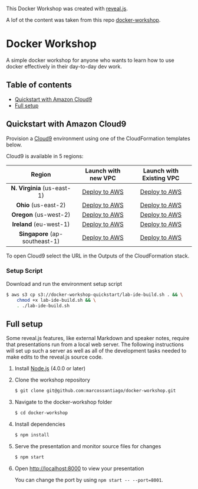 This Docker Workshop was created with [reveal.js](https://github.com/hakimel/reveal.js).

A lof ot the content was taken from this repo [docker-workshop](https://github.com/gvilarino/docker-workshop).

# Docker Workshop

A simple docker workshop for anyone who wants to learn how to use docker effectively in their day-to-day dev work.

## Table of contents

- [Quickstart with Amazon Cloud9](#Quickstart-with-Amazon-Cloud9)
- [Full setup](#full-setup)

## Quickstart with Amazon Cloud9

Provision a [Cloud9](https://aws.amazon.com/cloud9/) environment using one of the CloudFormation templates below.

Cloud9 is available in 5 regions:

| Region | Launch with new VPC | Launch with Existing VPC |
|:------:|:-------------------:|:------------------------:|
| **N. Virginia** (us-east-1) | [Deploy to AWS](https://console.aws.amazon.com/cloudformation/home#/stacks/create/review?region=us-east-1&stackName=Cloud9-DockerWorkshop-201805&templateURL=https://s3-eu-west-1.amazonaws.com/docker-workshop-quickstart/lab-ide-vpc.template.yml) | [Deploy to AWS](https://console.aws.amazon.com/cloudformation/home#/stacks/create/review?region=us-east-1&stackName=Cloud9-DockerWorkshop-201805&templateURL=https://s3-eu-west-1.amazonaws.com/docker-workshop-quickstart/lab-ide-novpc.template.yml)  |
| **Ohio** (us-east-2) | [Deploy to AWS](https://console.aws.amazon.com/cloudformation/home#/stacks/create/review?region=us-east-2&stackName=Cloud9-DockerWorkshop-201805&templateURL=https://s3-eu-west-1.amazonaws.com/docker-workshop-quickstart/lab-ide-vpc.template.yml) | [Deploy to AWS](https://console.aws.amazon.com/cloudformation/home#/stacks/create/review?region=us-east-2&stackName=Cloud9-DockerWorkshop-201805&templateURL=https://s3-eu-west-1.amazonaws.com/docker-workshop-quickstart/lab-ide-novpc.template.yml)
| **Oregon** (us-west-2) | [Deploy to AWS](https://console.aws.amazon.com/cloudformation/home#/stacks/create/review?region=us-west-2&stackName=Cloud9-DockerWorkshop-201805&templateURL=https://s3-eu-west-1.amazonaws.com/docker-workshop-quickstart/lab-ide-vpc.template.yml) | [Deploy to AWS](https://console.aws.amazon.com/cloudformation/home#/stacks/create/review?region=us-west-2&stackName=Cloud9-DockerWorkshop-201805&templateURL=https://s3-eu-west-1.amazonaws.com/docker-workshop-quickstart/lab-ide-novpc.template.yml)
| **Ireland** (eu-west-1) | [Deploy to AWS](https://console.aws.amazon.com/cloudformation/home#/stacks/create/review?region=eu-west-1&stackName=Cloud9-DockerWorkshop-201805&templateURL=https://s3-eu-west-1.amazonaws.com/docker-workshop-quickstart/lab-ide-vpc.template.yml) | [Deploy to AWS](https://console.aws.amazon.com/cloudformation/home#/stacks/create/review?region=eu-west-1&stackName=Cloud9-DockerWorkshop-201805&templateURL=https://s3-eu-west-1.amazonaws.com/docker-workshop-quickstart/lab-ide-novpc.template.yml)
| **Singapore** (ap-southeast-1) | [Deploy to AWS](https://console.aws.amazon.com/cloudformation/home#/stacks/create/review?region=ap-southeast-1&stackName=Cloud9-DockerWorkshop-201805&templateURL=https://s3-eu-west-1.amazonaws.com/docker-workshop-quickstart/lab-ide-vpc.template.yml) | [Deploy to AWS](https://console.aws.amazon.com/cloudformation/home#/stacks/create/review?region=ap-southeast-1&stackName=Cloud9-DockerWorkshop-201805&templateURL=https://s3-eu-west-1.amazonaws.com/docker-workshop-quickstart/lab-ide-novpc.template.yml)

To open Cloud9 select the URL in the Outputs of the CloudFormation stack.

### Setup Script

Download and run the environment setup script

```bash
$ aws s3 cp s3://docker-workshop-quickstart/lab-ide-build.sh . && \
    chmod +x lab-ide-build.sh && \
    . ./lab-ide-build.sh
```

## Full setup

Some reveal.js features, like external Markdown and speaker notes, require that presentations run from a local web server. The following instructions will set up such a server as well as all of the development tasks needed to make edits to the reveal.js source code.

1. Install [Node.js](http://nodejs.org/) (4.0.0 or later)

1. Clone the workshop repository
   ```sh
   $ git clone git@github.com:marcossantiago/docker-workshop.git
   ```

1. Navigate to the docker-workshop folder
   ```sh
   $ cd docker-workshop
   ```

1. Install dependencies
   ```sh
   $ npm install
   ```

1. Serve the presentation and monitor source files for changes
   ```sh
   $ npm start
   ```

1. Open <http://localhost:8000> to view your presentation

   You can change the port by using `npm start -- --port=8001`.